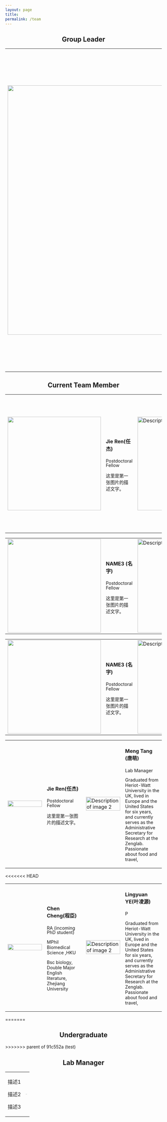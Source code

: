```yaml
---
layout: page
title: 
permalink: /team
---
```

<style>
  table {
    width: 100%;
  }
  .img-cell {
    width: 25%; /* 分配25%宽度给图片 */
  }
  .img-cell img {
    width: 100%; /* 图片宽度自适应单元格 */
    height: auto;
  }
  .text-cell {
    width: 25%; /* 分配25%宽度给文字 */
  }
</style>




<h2 align="center">Group Leader</h2>
<table >
<tr> 
<td >
<img src=" {{site.baseurl}}/assets/img/team/zenghu.jpg"  width="800px"/> 
</td> 
<td>
<h4>Hu Zeng (曾虎)</h4>
<p class="text-muted" style="font-size:90%;line-height: 1em;">Assistant Professor for life science at Peking University</p>
                <p style="font-size:90%">Email: huzeng &lt;at&gt; pku.edu.cn<br>Tel: +86 (010) 62767687 <br>
                  <a href="https://future.pku.edu.cn/jsdw/jy/fzyxs1/11e271c0c09e4b919554a49d90093b98.htm" target="_blank">Departmental page</a></p>
                  <p> Hu Zeng is currently an assistant professor at the College of Future Technology and the Center for Life Sciences at Peking University. He obtained his Ph.D. in Biochemistry and Molecular Biology from Peking University under the supervision of Professor Chengqi Yi, and subsequently conducted postdoctoral research at the Broad Institute of MIT and Harvard with Professor Xiao Wang. </p>
                  
                  
</td>
</tr>
</table>

<h2 align="center">Current Team Member</h2>



<table style="width: 100%;">
  <tr>
    <td style="width: 50%;">
      <img src="{{site.baseurl}}/assets/img/team/test1.jpg" alt=" " width="300">
    </td>
    <td>
    <h4>Jie Ren(任杰)</h4>
    <p class="text-muted" style="font-size:90%;line-height: 1em;">Postdoctoral Fellow</p>
     <p  style="font-size:90%" > 这里是第一张图片的描述文字。</p>
	<a href="[https://github.com/ZenghuPKU](https://github.com/ZenghuPKU)" target="_blank"><i class="fa fa-github" aria-hidden="true"></i></a>
	<a href="[mailto:huzeng@pku.edu.cn](mailto:huzeng@pku.edu.cn)" target="_blank"><i class="fa fa-envelope" aria-hidden="true"></i></a>
    </td>
    <td style="width: 50%;">
      <img src="{{site.baseurl}}/assets/img/team/test2.jpg" alt="Description of image 2" width="300">
    </td>
    <td>
    <h4>Meng Tang (唐萌)</h4>
    <p class="text-muted" style="font-size:90%;line-height: 1em;">Lab Manager</p>
      <p  style="font-size:90%" > Graduated from Heriot-Watt University in the UK, lived in Europe and the United States for six years, and currently serves as the Administrative Secretary for Research at the Zenglab. Passionate about food and travel,</p>
    </td>
  </tr>
</table>

<table>
  <tr>
    <td>
      <img src="{{site.baseurl}}/assets/img/team/test3.jpg" alt=" " width="300">
    </td>
    <td>
    <h4>NAME3 (名字)</h4>
    <p class="text-muted" style="font-size:90%;line-height: 1em;">Postdoctoral Fellow</p>
     <p  style="font-size:90%" > 这里是第一张图片的描述文字。</p>
	<a href="[https://github.com/ZenghuPKU](https://github.com/ZenghuPKU)" target="_blank"><i class="fa fa-github" aria-hidden="true"></i></a>
	<a href="[mailto:huzeng@pku.edu.cn](mailto:huzeng@pku.edu.cn)" target="_blank"><i class="fa fa-envelope" aria-hidden="true"></i></a>
    </td>
    <td>
      <img src="{{site.baseurl}}/assets/img/team/test2.jpg" alt="Description of image 2" width="300">
    </td>
    <td>
    <h4>NAME4 (名字2)</h4>
      这里是第二张图片的描述文字。
    </td>
  </tr>
</table>
<table>
  <tr>
    <td>
      <img src="{{site.baseurl}}/assets/img/team/test5.jpg" alt=" " width="300">
    </td>
    <td>
    <h4>NAME3 (名字)</h4>
    <p class="text-muted" style="font-size:90%;line-height: 1em;">Postdoctoral Fellow</p>
     <p  style="font-size:90%" > 这里是第一张图片的描述文字。</p>
	<a href="[https://github.com/ZenghuPKU](https://github.com/ZenghuPKU)" target="_blank"><i class="fa fa-github" aria-hidden="true"></i></a>
	<a href="[mailto:huzeng@pku.edu.cn](mailto:huzeng@pku.edu.cn)" target="_blank"><i class="fa fa-envelope" aria-hidden="true"></i></a>
    </td>
    <td>
      <img src="{{site.baseurl}}/assets/img/team/test2.jpg" alt="Description of image 2" width="300">
    </td>
    <td>
    <h4>NAME4 (名字2)</h4>
      这里是第二张图片的描述文字。
    </td>
  </tr>
</table>

<table>
  <tr>
    <td class="img-cell">
      <img src="{{site.baseurl}}/assets/img/team/test1.jpg" alt=" ">
    </td>
    <td class="text-cell">
      <h4>Jie Ren(任杰)</h4>
      <p class="text-muted" style="font-size:90%;line-height: 1em;">Postdoctoral Fellow</p>
      <p style="font-size:90%">这里是第一张图片的描述文字。</p>
      <a href="https://github.com/ZenghuPKU" target="_blank"><i class="fa fa-github" aria-hidden="true"></i></a>
      <a href="mailto:huzeng@pku.edu.cn" target="_blank"><i class="fa fa-envelope" aria-hidden="true"></i></a>
    </td>
    <td class="img-cell">
      <img src="{{site.baseurl}}/assets/img/team/test2.jpg" alt="Description of image 2">
    </td>
    <td class="text-cell">
      <h4>Meng Tang (唐萌)</h4>
      <p class="text-muted" style="font-size:90%;line-height: 1em;">Lab Manager</p>
      <p style="font-size:90%">Graduated from Heriot-Watt University in the UK, lived in Europe and the United States for six years, and currently serves as the Administrative Secretary for Research at the Zenglab. Passionate about food and travel,</p>
    </td>
  </tr>
</table>
<<<<<<< HEAD

<table>
  <tr>
    <td class="img-cell">
      <img src="{{site.baseurl}}/assets/img/team/chengchen.png" alt=" ">
    </td>
    <td class="text-cell">
      <h4>Chen Cheng(程臣)</h4>
      <p class="text-muted" style="font-size:90%;line-height: 1em;">RA (incoming PhD student)</p>
      <p style="font-size:90%">MPhil Biomedical Science ,HKU</p>
      <p style="font-size:90%">Bsc biology, Double Major English literature, Zhejiang University</p>
      <a href="https://github.com/chengarthur" target="_blank"><i class="fa fa-github" aria-hidden="true"></i></a>
      <a href="mailto:zhizff74@connect.hku.hk" target="_blank"><i class="fa fa-envelope" aria-hidden="true"></i></a>
    </td>
    <td class="img-cell">
      <img src="{{site.baseurl}}/assets/img/team/ye.jpg" alt="Description of image 2">
    </td>
    <td class="text-cell">
      <h4>Lingyuan YE(叶凌源)</h4>
      <p class="text-muted" style="font-size:90%;line-height: 1em;">P</p>
      <p style="font-size:90%">Graduated from Heriot-Watt University in the UK, lived in Europe and the United States for six years, and currently serves as the Administrative Secretary for Research at the Zenglab. Passionate about food and travel,</p>
    </td>
  </tr>
</table>
=======
<h2 align="center">Undergraduate</h2>
>>>>>>> parent of 91c552a (test)


<h2 align="center">Lab Manager</h2>

<div align="center">
<table rules="none">
<tr>
<td>
<p>描述1</p>
<p>描述2</p>
<p>描述3</p>
</td>
<td>
<img src="{{site.baseurl}}/assets/img/team/test.png" style="zoom:5%"  alt="图片名称"/>
</td>
</tr>
</table>    
</div>

<img src="{{site.baseurl}}/assets/img/team/test.png" alt="">

